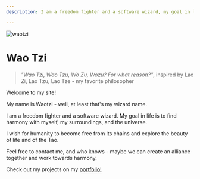 ```yaml
---
description: I am a freedom fighter and a software wizard, my goal in life is to find harmony with myself, my surroundings and the universe.

---
```


![waotzi](waotzi_warrior.jpeg)

# Wao Tzi

> _"Wao Tzi, Wao Tzu, Wo Zu, Wozu? For what reason?"_, inspired by Lao Zi, Lao Tzu, Lao Tze - my favorite philosopher

Welcome to my site!

My name is Waotzi - well, at least that's my wizard name.

I am a freedom fighter and a software wizard. My goal in life is to find harmony with myself, my surroundings, and the universe.

I wish for humanity to become free from its chains and explore the beauty of life and of the Tao.

Feel free to contact me, and who knows - maybe we can create an alliance together and work towards harmony.

Check out my projects on my [portfolio!](/portfolio.html)